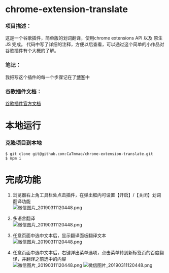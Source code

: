 # chrome-extension-translate
### 项目描述：
这是一个谷歌插件，简单版的划词翻译，使用chrome extensions API 以及 原生JS 完成。
代码中写了详细的注释，方便以后查看，可以通过这个简单的小作品对谷歌插件有个大概的了解。

### 笔记：
我把写这个插件的每一个步骤记在了[博客](http://blog.leanote.com/post/catmmao@gmail.com/%E5%86%99%E4%B8%80%E4%B8%AAchrome%E7%BF%BB%E8%AF%91%E6%8F%92%E4%BB%B6)中

### 谷歌插件文档：
[谷歌插件官方文档](https://developer.chrome.com/extensions)

# 本地运行
### 克隆项目到本地
```
$ git clone git@github.com:CaTmmao/chrome-extension-translate.git
$ npm i
```

# 完成功能
1. 浏览器右上角工具栏处点击插件，在弹出框内可设置【开启】/【关闭】划词翻译功能<br>
![微信图片_20190311120448.png](https://i.loli.net/2019/03/11/5c85dea4d4127.png)

2. 多语言翻译<br>
![微信图片_20190311120448.png](https://i.loli.net/2019/03/11/5c85e04faf7a6.png)

3. 任意页面中选中文本后，显示翻译面板翻译文本<br>
![微信图片_20190311120448.png](https://i.loli.net/2019/03/11/5c85e10f6c0cb.png)

4. 任意页面中选中文本后，右键弹出菜单选项，点击菜单转到新标签页的百度翻译，并翻译之前选中的内容<br>
![微信图片_20190311120448.png](https://i.loli.net/2019/03/11/5c85e14128c26.png)
![微信图片_20190311120448.png](https://i.loli.net/2019/03/11/5c85e18e76c6d.png)
